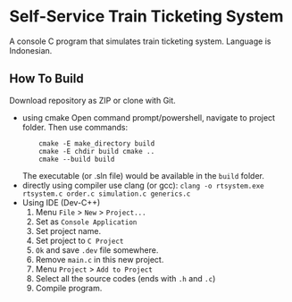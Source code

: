 # Self-Service Train Ticketing System
A console C program that simulates train ticketing system. Language is Indonesian.
## How To Build
Download repository as ZIP or clone with Git.
* using cmake
	Open command prompt/powershell, navigate to project folder. Then use commands:
	```
		cmake -E make_directory build
		cmake -E chdir build cmake ..
		cmake --build build
	```
	The executable (or .sln file) would be available in the `build` folder.
* directly using compiler
	use clang (or gcc): `clang -o rtsystem.exe rtsystem.c order.c simulation.c generics.c`
* Using IDE (Dev-C++)
	1. Menu `File` > `New` > `Project...`
	2. Set as `Console Application`
	3. Set project name.
	4. Set project to `C Project`
	5. `Ok` and save `.dev` file somewhere.
	6. Remove `main.c` in this new project.
	7. Menu `Project` > `Add to Project`
	8. Select all the source codes (ends with `.h` and `.c`)
	9. Compile program.